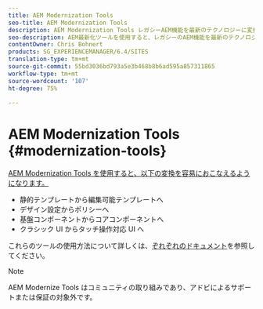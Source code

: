 ```yaml
---
title: AEM Modernization Tools
seo-title: AEM Modernization Tools
description: AEM Modernization Tools レガシーAEM機能を最新のテクノロジーに変換する
seo-description: AEM最新化ツールを使用すると、レガシーのAEM機能を最新のテクノロジに簡単に変換できます。
contentOwner: Chris Bohnert
products: SG_EXPERIENCEMANAGER/6.4/SITES
translation-type: tm+mt
source-git-commit: 55bd3036bd793a5e3b468b8b6ad595a857311865
workflow-type: tm+mt
source-wordcount: '107'
ht-degree: 75%

---
```



# AEM Modernization Tools {#modernization-tools}

[AEM Modernization Tools を使用すると、以下の変換を容易におこなえるようになります。](http://opensource.adobe.com/aem-modernize-tools/)

* [](page-templates-static.md)静的テンプレートから編集可能テンプレートへ[](page-templates-editable.md)
* [](page-templates-static.md)デザイン設定からポリシーへ[](page-templates-editable.md)
* [](/help/sites-authoring/default-components-foundation.md)基盤コンポーネントからコアコンポーネントへ[](https://docs.adobe.com/content/help/ja-JP/experience-manager-core-components/using/introduction.html)
* [](website.md)クラシック UI からタッチ操作対応 UI へ[](touch-ui-concepts.md)

これらのツールの使用方法について詳しくは、[ぞれぞれのドキュメント](http://opensource.adobe.com/aem-modernize-tools/)を参照してください。

>[!NOTE]
>
>AEM Modernize Tools はコミュニティの取り組みであり、アドビによるサポートまたは保証の対象外です。